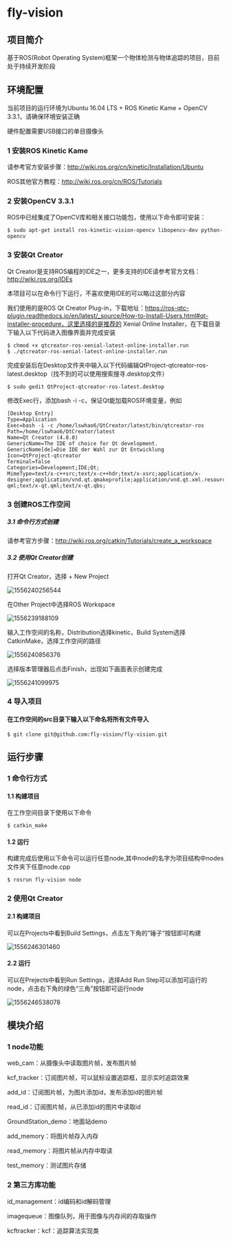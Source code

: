 # fly-vision

## 项目简介

基于ROS(Robot Operating System)框架一个物体检测与物体追踪的项目，目前处于持续开发阶段

## 环境配置

当前项目的运行环境为Ubuntu 16.04 LTS + ROS Kinetic Kame + OpenCV 3.3.1，请确保环境安装正确

硬件配置需要USB接口的单目摄像头

### 1 安装ROS Kinetic Kame

请参考官方安装步骤：http://wiki.ros.org/cn/kinetic/Installation/Ubuntu 

ROS其他官方教程：http://wiki.ros.org/cn/ROS/Tutorials

### 2 安装OpenCV 3.3.1

ROS中已经集成了OpenCV库和相关接口功能包，使用以下命令即可安装：

```shell
$ sudo apt-get install ros-kinetic-vision-opencv libopencv-dev python-opencv
```

### 3 安装Qt Creator

Qt Creator是支持ROS编程的IDE之一，更多支持的IDE请参考官方文档：http://wiki.ros.org/IDEs

本项目可以在命令行下运行，不喜欢使用IDE的可以略过这部分内容

我们使用的是ROS Qt Creator Plug-in，下载地址：https://ros-qtc-plugin.readthedocs.io/en/latest/_source/How-to-Install-Users.html#qt-installer-procedure，这里选择的是推荐的 Xenial Online Installer，在下载目录下输入以下代码进入图像界面并完成安装

```shell
$ chmod +x qtcreator-ros-xenial-latest-online-installer.run
$ ./qtcreator-ros-xenial-latest-online-installer.run
```

完成安装后在Desktop文件夹中输入以下代码编辑QtProject-qtcreator-ros-latest.desktop（找不到的可以使用搜索搜寻.desktop文件）

```shell
$ sudo gedit QtProject-qtcreator-ros-latest.desktop 
```

修改Exec行，添加bash -i -c，保证Qt能加载ROS环境变量，例如

```shell
[Desktop Entry]
Type=Application
Exec=bash -i -c /home/lswhao6/QtCreator/latest/bin/qtcreator-ros
Path=/home/lswhao6/QtCreator/latest
Name=Qt Creator (4.8.0)
GenericName=The IDE of choice for Qt development.
GenericName[de]=Die IDE der Wahl zur Qt Entwicklung
Icon=QtProject-qtcreator
Terminal=false
Categories=Development;IDE;Qt;
MimeType=text/x-c++src;text/x-c++hdr;text/x-xsrc;application/x-designer;application/vnd.qt.qmakeprofile;application/vnd.qt.xml.resource;text/x-qml;text/x-qt.qml;text/x-qt.qbs;
```

### 3 创建ROS工作空间

##### 3.1 命令行方式创建

请参考官方步骤：http://wiki.ros.org/catkin/Tutorials/create_a_workspace

##### 3.2 使用Qt Creator创建

打开Qt Creator，选择 + New Project

![1556240256544](https://github.com/fly-vision/fly-vision/blob/master/images/1556240256544.png)

在Other Project中选择ROS Workspace

![1556239188109](https://github.com/fly-vision/fly-vision/blob/master/images/1556239188109.png)

输入工作空间的名称，Distribution选择kinetic，Build System选择CatkinMake，选择工作空间的路径

![1556240856376](https://github.com/fly-vision/fly-vision/blob/master/images/1556240856376.png)

选择版本管理器后点击Finish，出现如下画面表示创建完成

![1556241099975](https://github.com/fly-vision/fly-vision/blob/master/images/1556241099975.png)

### 4 导入项目

#### 在工作空间的src目录下输入以下命名将所有文件导入

```shell
$ git clone git@github.com:fly-vision/fly-vision.git
```

## 运行步骤

### 1 命令行方式

#### 1.1 构建项目

在工作空间目录下使用以下命令

```shell
$ catkin_make
```

#### 1.2 运行

构建完成后使用以下命令可以运行任意node,其中node的名字为项目结构中nodes文件夹下任意node.cpp

```shell
$ rosrun fly-vision node
```

### 2 使用Qt Creator

#### 2.1 构建项目

可以在Projects中看到Build Settings，点击左下角的”锤子“按钮即可构建

![1556246301460](https://github.com/fly-vision/fly-vision/blob/master/images/1556246301460.png)

#### 2.2 运行

可以在Prejects中看到Run Settings，选择Add Run Step可以添加可运行的node，点击右下角的绿色“三角”按钮即可运行node

![1556246538078](https://github.com/fly-vision/fly-vision/blob/master/images/1556246538078.png)

## 模块介绍

### 1 node功能

web_cam：从摄像头中读取图片帧，发布图片帧

kcf_tracker：订阅图片帧，可以鼠标设置追踪框，显示实时追踪效果

add_id：订阅图片帧，为图片添加id，发布添加id的图片帧

read_id：订阅图片帧，从已添加id的图片中读取id

GroundStation_demo：地面站demo

add_memory：将图片帧存入内存

read_memory：将图片帧从内存中取读

test_memory：测试图片存储

### 2 第三方库功能

id_management：id编码和id解码管理

imagequeue：图像队列，用于图像与内存间的存取操作

kcftracker：kcf：追踪算法实现类